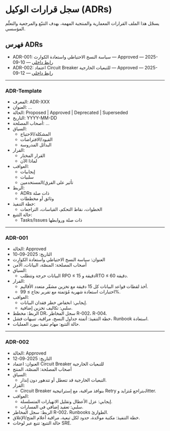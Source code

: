 # سجل قرارات الوكيل (ADRs)

يسجّل هذا الملف القرارات المعمارية والمنتجية المهمة، بهدف التتبّع والمرجعية والتعلّم المؤسسي.

## فهرس ADRs
- ADR-001: سياسة النسخ الاحتياطي واستعادة الكوارث — Approved — 2025-09-10 — [رابط داخلي](#adr-001)
- ADR-002: اعتماد Circuit Breaker للتبعيات الخارجية — Approved — 2025-09-12 — [رابط داخلي](#adr-002)

---

### ADR-Template
- المعرف: ADR-XXX
- العنوان: …
- الحالة: Proposed | Approved | Deprecated | Superseded
- التاريخ: YYYY-MM-DD
- أصحاب المصلحة: …
- السياق:
  - المشكلة/الاحتياج
  - القيود/الافتراضات
  - البدائل المدروسة
- القرار:
  - القرار المختار
  - لماذا الآن
- العواقب:
  - إيجابيات
  - سلبيات
  - تأثير على الفرق/المستخدمين
- الربط:
  - ADRs ذات صلة
  - وثائق أو مخططات
- خطة التنفيذ:
  - الخطوات، نقاط التحكم، القياسات، التراجعات
- حالة التتبع:
  - Tasks/Issues ذات صلة وروابطها

---

### ADR-001
- الحالة: Approved
- التاريخ: 2025-09-10
- العنوان: سياسة النسخ الاحتياطي واستعادة الكوارث
- أصحاب المصلحة: المنصّة، البيانات، الأمن
- السياق:
  - البيانات حرجة وتتطلب RPO ≤ 15 دقيقة وRTO ≤ 60 دقيقة.
- القرار:
  - أخذ لقطات قواعد البيانات كل 15 دقيقة مع تخزين مشفّر متعدد الأقاليم.
  - اختبارات استعادة شهرية مُؤتمتة مع تقرير نجاح ≥ 99%.
- العواقب:
  - إيجابي: انخفاض خطر فقدان البيانات.
  - سلبي: تكاليف تخزين إضافية.
- الربط: مخطط DR، سجل المخاطر R-002، R-004.
- خطة التنفيذ: أتمتة جداول النسخ، مراقبة، تنبيهات فشل، Runbook استعادة.
- حالة التتبع: مهام تنفيذ ببورد العمليات.

---

### ADR-002
- الحالة: Approved
- التاريخ: 2025-09-12
- العنوان: اعتماد Circuit Breaker للتبعيات الخارجية
- أصحاب المصلحة: المنصّة، المنتج
- السياق:
  - التبعيات الخارجية قد تتعطل أو تتدهور دون إنذار.
- القرار:
  - Circuit Breaker بنوافذ مراقبة، مع إستراتيجية Retry بتراجع مُتزايد وJitter.
- العواقب:
  - إيجابي: عزل الأعطال وتقليل الانهيارات المتسلسلة.
  - سلبي: تعقيد إضافي في المسارات.
- الربط: سجل المخاطر R-002، Runbooks الطوارئ.
- خطة التنفيذ: مكتبة موحّدة، حدود لكل تبعية، مراقبة أعلام الفتح/الإغلاق.
- حالة التتبع: تتبع عبر لوحات SRE.